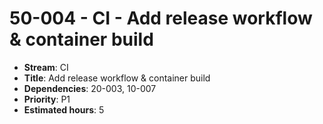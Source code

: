 # 50-004 - CI - Add release workflow & container build
- **Stream**: CI
- **Title**: Add release workflow & container build
- **Dependencies**: 20-003, 10-007
- **Priority**: P1
- **Estimated hours**: 5

